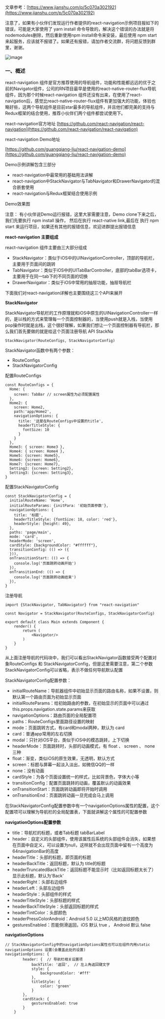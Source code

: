文章参考：[https://www.jianshu.com/p/5c070a302192](https://www.jianshu.com/p/5c070a302192)

注意了，如果有小伙伴们发现运行作者提供的react-navigation示例项目报如下的错误，可能是大家使用了 yarn install 命令导致的，解决这个错误的办法就是将nodemodules删除，然后重新使用npm install命令来安装，最后使用 npm start 来起服务，应该就不报错了。如果还有报错，请加作者交流群，将问题反馈到群里，谢谢。

![image](https://note.youdao.com/yws/res/34097/F59A5A28A8C144018EB3EBD2E7713ACC)

### 一、概述
react-navigation 组件是官方推荐使用的导航组件，功能和性能都远远的优于之前的Navigator组件，公司的RN项目最早是使用的react-native-router-flux导航组件，因为那个时候react-navigation 组件还没有出来，在使用了react-navigation后，感觉比react-native-router-flux组件有更加强大的功能，体验也略好些，这两个导航组件是目前star最多的导航组件，并且他们都完美的支持与Redux框架的结合使用，推荐小伙伴们两个组件都尝试使用下。

react-navigation官方地址
[https://github.com/react-navigation/react-navigation](https://github.com/react-navigation/react-navigation)

react-navigation Demo地址

[https://github.com/guangqiang-liu/react-navigation-demo](https://github.com/guangqiang-liu/react-navigation-demo)

Demo示例讲解包含三部分
- react-navigation中最常用的基础用法讲解
- react-navigation中StackNavigator与TabNavigator和DrawerNavigator的混合嵌套使用
- react-navigation与Redux框架结合使用示例

Demo效果图

注意： 有小伙伴说Demo运行报错，这里大家需要注意，Demo clone下来之后，我们先要执行 npm install 操作， 然后在执行 react-native link,最后在 执行 npm start 来运行项目，如果还有其他的报错信息，欢迎进群提出报错信息

**react-navigation 主要组成**

react-navigation 组件主要由三大部分组成

- StackNavigator：类似于iOS中的UINavigationController，顶部的导航栏，主要用于页面间的跳转
- TabNavigator：类似于iOS中的UITabBarController，底部的tabBar选项卡，主要用于在同一tab下的不同页面的切换
- DrawerNavigator：类似于iOS中常用的抽屉功能，抽屉导航栏

下面我们对react-navigation详解也主要围绕这三个API来展开

**StackNavigator**

StackNavigator导航栏的工作原理就和iOS中原生的UINavigationController一样的，是以栈的方式来管理每一个页面控制器的，当使用push就是入栈，当使用pop操作时就是出栈，这个很好理解，如果我们想让一个页面控制器有导航栏，那么我们首先要做的就是给这个页面注册导航
API
StackNa
```
StackNavigator(RouteConfigs, StackNavigatorConfig)
```

StackNavigator函数中有两个参数：
- RouteConfigs
- StackNavigatorConfig

配置RouteConfigs

```
const RouteConfigs = {
  Home: {
    screen: TabBar // screen属性为必须配置属性
  },
  Home2: {
    screen: Home2,
    path:'app/Home2',
    navigationOptions: {
      title: '这是在RouteConfigs中设置的title',
      headerTitleStyle: {
        fontSize: 10
      }
    }
  },
  Home3: { screen: Home3 },
  Home4: { screen: Home4 },
  Home5: {screen: Home5},
  Home6: {screen: Home6},
  Home7: {screen: Home7},
  Setting2: {screen: Setting2},
  Setting3: {screen: Setting3},
}
```
配置StackNavigatorConfig

```
const StackNavigatorConfig = {
  initialRouteName: 'Home',
  initialRouteParams: {initPara: '初始页面参数'},
  navigationOptions: {
    title: '标题',
    headerTitleStyle: {fontSize: 18, color: 'red'},
    headerStyle: {height: 49},
  },
  paths: 'page/main',
  mode: 'card',
  headerMode: 'screen',
  cardStyle: {backgroundColor: "#ffffff"},
  transitionConfig: (() => ({
  })),
  onTransitionStart: (() => {
    console.log('页面跳转动画开始')
  }),
  onTransitionEnd: (() => {
    console.log('页面跳转动画结束')
  }),
}
```
注册导航

```
import {StackNavigator, TabNavigator} from "react-navigation"

const Navigator = StackNavigator(RouteConfigs, StackNavigatorConfig)

export default class Main extends Component {
    render() {
        return (
            <Navigator/>
        )
    }
}
```
从上面注册导航的代码块中，我们可以看出StackNavigator函数接受两个配置对象RouteConfigs 和 StackNavigatorConfig，但是这里需要注意，第二个参数StackNavigatorConfig可以省略，表示不做任何导航默认配置

StackNavigatorConfig配置参数：
- initialRouteName：导航器组件中初始显示页面的路由名称，如果不设置，则默认第一个路由页面为初始显示页面
- initialRouteParams：给初始路由的参数，在初始显示的页面中可以通过this.props.navigation.state.params来获取
- navigationOptions：路由页面的全局配置项
- paths：RouteConfigs里面路径设置的映射
- mode：页面跳转方式，有card和modal两种，默认为 card
- card：普通app常用的左右切换
- modal：只针对iOS平台，类似于iOS中的模态跳转，上下切换
- headerMode：页面跳转时，头部的动画模式，有 float 、 screen 、 none 三种
- float：渐变，类似iOS的原生效果，无透明，默认方式
- screen：标题与屏幕一起淡入淡出，如微信QQ的一样
- none：没有动画
- cardStyle：为各个页面设置统一的样式，比如背景色，字体大小等
- transitionConfig：配置页面跳转的动画，覆盖默认的动画效果
- onTransitionStart：页面跳转动画即将开始时调用
- onTransitionEnd：页面跳转动画一旦完成会马上调用

在StackNavigatorConfig配置参数中有一个navigationOptions属性的配置，这个配置项可以理解为导航栏的全局配置表，下面就讲解这个属性的可配置参数

**navigationOptions配置参数**
- title：导航栏的标题，或者Tab标题 tabBarLabel
- header：自定义的头部组件，使用该属性后系统的头部组件会消失，如果想在页面中自定义，可以设置为null，这样就不会出现页面中留有一个高度为64navigationBar的高度
- headerTitle：头部的标题，即页面的标题
- headerBackTitle：返回标题，默认为 title的标题
- headerTruncatedBackTitle：返回标题不能显示时（比如返回标题太长了）显示此标题，默认为'Back'
- headerRight：头部右边组件
- headerLeft：头部左边组件
- headerStyle：头部组件的样式
- headerTitleStyle：头部标题的样式
- headerBackTitleStyle：头部返回标题的样式
- headerTintColor：头部颜色
- headerPressColorAndroid：Android 5.0 以上MD风格的波纹颜色
- gesturesEnabled：否能侧滑返回，iOS 默认 true ， Android 默认 false

**navigationOptions**

```
// StackNavigatorConfig中的navigationOptions属性也可以在组件内用static navigationOptions 设置(会覆盖此处的设置)
navigationOptions: { 
        header: {  // 导航栏相关设置项
            backTitle: '返回',  // 左上角返回键文字
            style: {
                backgroundColor: '#fff'
            },
            titleStyle: {
                color: 'green'
            }
        },
        cardStack: {
            gesturesEnabled: true
        }
    }
```
